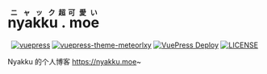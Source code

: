 <h1>
   <ruby>
      nyakku<rp>(</rp><rt>ニャック</rt><rp>)</rp>
      .<rp>(</rp><rt>超</rt><rp>)</rp>
      moe<rp>(</rp><rt>可愛い</rt><rp>)</rp>
   </ruby>
</h1>

<p align="center">
   <a href="https://github.com/vuejs/vuepress" target="_blank"><img alt="vuepress" src="https://img.shields.io/badge/VuePress-build-1aad19?style=for-the-badge&logo=vue.js"></a>
   <a href="https://github.com/meteorlxy/vuepress-theme-meteorlxy/" target="_blank"><img alt="vuepress-theme-meteorlxy" src="https://img.shields.io/badge/meteorlxy-theme-26a2ff?style=for-the-badge&logo=vue.js"></a>
   <a href="https://actions-badge.atrox.dev/SigureMo/nyakku.moe/goto?ref=main"><img alt="VuePress Deploy" src="https://img.shields.io/endpoint.svg?url=https%3A%2F%2Factions-badge.atrox.dev%2FSigureMo%2Fnyakku.moe%2Fbadge%3Fref%3Dmain&style=for-the-badge" /></a>
   <a href="LICENSE"><img alt="LICENSE" src="https://img.shields.io/badge/License-CC--BY--NC--SA%204.0-yellow?style=for-the-badge"></a>
</p>

Nyakku 的个人博客 <https://nyakku.moe>~
